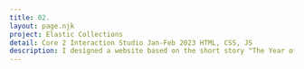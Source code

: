 ```yaml
---
title: 02.
layout: page.njk
project: Elastic Collections
detail: Core 2 Interaction Studio Jan-Feb 2023 HTML, CSS, JS
description: I designed a website based on the short story "The Year of Spaghetti" by Haruki Murakami. The story follows a person who cooks spaghetti daily for a year, finding meaning and distraction from personal struggles through this obsession. The website consists of 5 pages, each with a unique layout and composition that corresponds to the content of the respective chapter. Through typography and interactive elements, I aimed to immerse viewers in the main character's perspective and thoughts.
---
```









